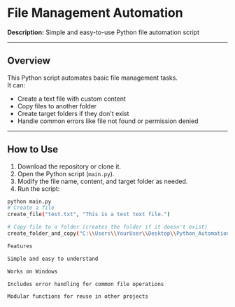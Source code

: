 # File Management Automation

**Description:** Simple and easy-to-use Python file automation script

---

## Overview
This Python script automates basic file management tasks.  
It can:
- Create a text file with custom content
- Copy files to another folder
- Create target folders if they don't exist
- Handle common errors like file not found or permission denied

---

## How to Use
1. Download the repository or clone it.
2. Open the Python script (`main.py`).
3. Modify the file name, content, and target folder as needed.
4. Run the script:
```bash
python main.py
# Create a file
create_file("test.txt", "This is a test text file.")

# Copy file to a folder (creates the folder if it doesn't exist)
create_folder_and_copy("C:\\Users\\YourUser\\Desktop\\Python_Automation", "test.txt")

Features

Simple and easy to understand

Works on Windows

Includes error handling for common file operations

Modular functions for reuse in other projects
